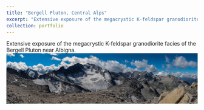 ```yaml
---
title: "Bergell Pluton, Central Alps"
excerpt: "Extensive exposure of the megacrystic K-feldspar granodiorite facies of the Bergell Pluton near Albigna.<br/><a href='/portfolio/109-bergell-2011/'><img src='/images/Albigna1.jpg'></a>"
collection: portfolio
---
```


Extensive exposure of the megacrystic K-feldspar granodiorite facies of the Bergell Pluton near Albigna.
<a href='/images/Albigna1.jpg'><img src='/images/Albigna1.jpg'></a>
